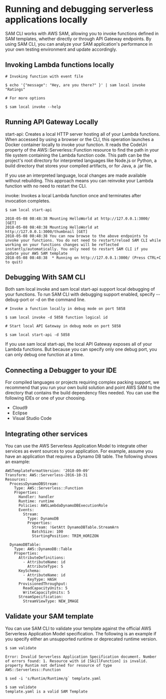 Running and debugging serverless applications locally
=====================================================

SAM CLI works with AWS SAM, allowing you to invoke functions defined in
SAM templates, whether directly or through API Gateway endpoints. By
using SAM CLI, you can analyze your SAM application\'s performance in
your own testing environment and update accordingly.

Invoking Lambda functions locally
---------------------------------

``` {.sourceCode .bash}
# Invoking function with event file

$ echo '{"message": "Hey, are you there?" }' | sam local invoke "Ratings"

# For more options

$ sam local invoke --help
```

Running API Gateway Locally
---------------------------

start-api: Creates a local HTTP server hosting all of your Lambda
functions. When accessed by using a browser or the CLI, this operation
launches a Docker container locally to invoke your function. It reads
the CodeUri property of the AWS::Serverless::Function resource to find
the path in your file system containing the Lambda function code. This
path can be the project's root directory for interpreted languages like
Node.js or Python, a build directory that stores your compiled
artifacts, or for Java, a .jar file.

If you use an interpreted language, local changes are made available
without rebuilding. This approach means you can reinvoke your Lambda
function with no need to restart the CLI.

invoke: Invokes a local Lambda function once and terminates after
invocation completes.

``` {.sourceCode .}
$ sam local start-api

2018-05-08 08:48:38 Mounting HelloWorld at http://127.0.0.1:3000/ [GET]
2018-05-08 08:48:38 Mounting HelloWorld at http://127.0.0.1:3000/thumbnail [GET]
2018-05-08 08:48:38 You can now browse to the above endpoints to invoke your functions. You do not need to restart/reload SAM CLI while working on your functions changes will be reflected instantly/automatically. You only need to restart SAM CLI if you update your AWS SAM template
2018-05-08 08:48:38  * Running on http://127.0.0.1:3000/ (Press CTRL+C to quit)
```

Debugging With SAM CLI
----------------------

Both sam local invoke and sam local start-api support local debugging of
your functions. To run SAM CLI with debugging support enabled, specify
\--debug-port or -d on the command line.

``` {.sourceCode .bash}
# Invoke a function locally in debug mode on port 5858

$ sam local invoke -d 5858 function logical id

# Start local API Gateway in debug mode on port 5858

$ sam local start-api -d 5858
```

If you use sam local start-api, the local API Gateway exposes all of
your Lambda functions. But because you can specify only one debug port,
you can only debug one function at a time.

Connecting a Debugger to your IDE
---------------------------------

For compiled languages or projects requiring complex packing support, we
recommend that you run your own build solution and point AWS SAM to the
directory that contains the build dependency files needed. You can use
the following IDEs or one of your choosing.

-   Cloud9
-   Eclipse
-   Visual Studio Code

Integrating other services
--------------------------

You can use the AWS Serverless Application Model to integrate other
services as event sources to your application. For example, assume you
have an application that requires a Dynamo DB table. The following shows
an example:

``` {.sourceCode .yaml}
AWSTemplateFormatVersion: '2010-09-09'
Transform: AWS::Serverless-2016-10-31
Resources:
  ProcessDynamoDBStream:
    Type: AWS::Serverless::Function
    Properties:
      Handler: handler
      Runtime: runtime
      Policies: AWSLambdaDynamoDBExecutionRole
      Events:
        Stream:
          Type: DynamoDB
          Properties:
            Stream: !GetAtt DynamoDBTable.StreamArn
            BatchSize: 100
            StartingPosition: TRIM_HORIZON

  DynamoDBTable:
    Type: AWS::DynamoDB::Table
    Properties:
      AttributeDefinitions:
        - AttributeName: id
          AttributeType: S
      KeySchema:
        - AttributeName: id
          KeyType: HASH
      ProvisionedThroughput:
        ReadCapacityUnits: 5
        WriteCapacityUnits: 5
      StreamSpecification:
        StreamViewType: NEW_IMAGE
```

Validate your SAM template
--------------------------

You can use SAM CLI to validate your template against the official AWS
Serverless Application Model specification. The following is an example
if you specify either an unsupported runtime or deprecated runtime
version.

``` {.sourceCode .}
$ sam validate

Error: Invalid Serverless Application Specification document. Number of errors found: 1. Resource with id [SkillFunction] is invalid. property Runtim not defined for resource of type AWS::Serverless::Function

$ sed -i 's/Runtim/Runtime/g` template.yaml

$ sam validate
template.yaml is a valid SAM Template
```

